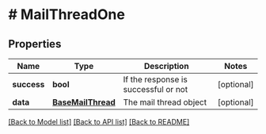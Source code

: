 # # MailThreadOne

## Properties

Name | Type | Description | Notes
------------ | ------------- | ------------- | -------------
**success** | **bool** | If the response is successful or not | [optional]
**data** | [**BaseMailThread**](BaseMailThread.md) | The mail thread object | [optional]

[[Back to Model list]](../README.md#documentation-for-models) [[Back to API list]](../README.md#documentation-for-api-endpoints) [[Back to README]](../README.md)
